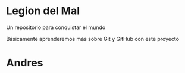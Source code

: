 # Legion del Mal
Un repositorio para conquistar el mundo

Básicamente aprenderemos más sobre Git y GitHub con este proyecto


# Andres
